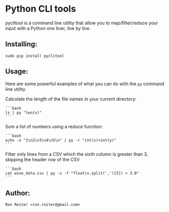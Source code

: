 Python CLI tools
================

pyclitool is a command line utility that allow you to map/filter/reduce your input with a Python one liner, line by line.


Installing:
-----------

    sudo pip install pyclitool


Usage:
------

Here are some powerful examples of what you can do with the `py` command line utility.

Calculate the length of the file names in your current directory:

    ```bash
    ls | py "len(x)"
    ```

Sum a list of numbers using a reduce function:

    ```bash
    echo -n "1\n2\n3\n4\n5\n" | py -r "int(x)+int(y)"
    ```

Filter only lines from a CSV which the sixth column is greater than 3, skipping the header row of the CSV

    ```bash
    cat wine_data.csv | py -s -f "float(x.split(',')[5]) > 3.0"
    ```


Author:
-------

    Ron Reiter <ron.reiter@gmail.com>

